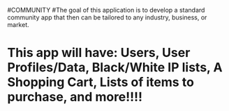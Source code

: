 #COMMUNITY
#The goal of this application is to develop a standard community app that then can be tailored to any industry, business, or market.   
# This app will have: Users, User Profiles/Data, Black/White IP lists, A Shopping Cart, Lists of items to purchase, and more!!!!
